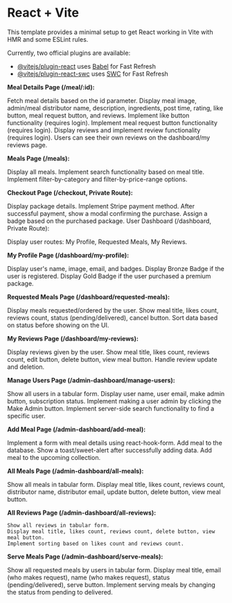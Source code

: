 # React + Vite

This template provides a minimal setup to get React working in Vite with HMR and some ESLint rules.

Currently, two official plugins are available:

- [@vitejs/plugin-react](https://github.com/vitejs/vite-plugin-react/blob/main/packages/plugin-react/README.md) uses [Babel](https://babeljs.io/) for Fast Refresh
- [@vitejs/plugin-react-swc](https://github.com/vitejs/vite-plugin-react-swc) uses [SWC](https://swc.rs/) for Fast Refresh











**Meal Details Page (/meal/:id):**

Fetch meal details based on the id parameter.
Display meal image, admin/meal distributor name, description, ingredients, post time, rating, like button, meal request button, and reviews.
Implement like button functionality (requires login).
Implement meal request button functionality (requires login).
Display reviews and implement review functionality (requires login).
Users can see their own reviews on the dashboard/my reviews page.


**Meals Page (/meals):**

Display all meals.
Implement search functionality based on meal title.
Implement filter-by-category and filter-by-price-range options.


**Checkout Page (/checkout, Private Route):**

Display package details.
Implement Stripe payment method.
After successful payment, show a modal confirming the purchase.
Assign a badge based on the purchased package.
User Dashboard (/dashboard, Private Route):

Display user routes: My Profile, Requested Meals, My Reviews.


**My Profile Page (/dashboard/my-profile):**

Display user's name, image, email, and badges.
Display Bronze Badge if the user is registered.
Display Gold Badge if the user purchased a premium package.


**Requested Meals Page (/dashboard/requested-meals):**

Display meals requested/ordered by the user.
Show meal title, likes count, reviews count, status (pending/delivered), cancel button.
Sort data based on status before showing on the UI.


**My Reviews Page (/dashboard/my-reviews):**

Display reviews given by the user.
Show meal title, likes count, reviews count, edit button, delete button, view meal button.
Handle review update and deletion.




**Manage Users Page (/admin-dashboard/manage-users):**

Show all users in a tabular form.
Display user name, user email, make admin button, subscription status.
Implement making a user admin by clicking the Make Admin button.
Implement server-side search functionality to find a specific user.


**Add Meal Page (/admin-dashboard/add-meal):**

Implement a form with meal details using react-hook-form.
Add meal to the database.
Show a toast/sweet-alert after successfully adding data.
Add meal to the upcoming collection.


**All Meals Page (/admin-dashboard/all-meals):**

Show all meals in tabular form.
Display meal title, likes count, reviews count, distributor name, distributor email, update button, delete button, view meal button.


**All Reviews Page (/admin-dashboard/all-reviews):**

    Show all reviews in tabular form.
    Display meal title, likes count, reviews count, delete button, view meal button.
    Implement sorting based on likes count and reviews count.


**Serve Meals Page (/admin-dashboard/serve-meals):**

Show all requested meals by users in tabular form.
Display meal title, email (who makes request), name (who makes request), status (pending/delivered), serve button.
Implement serving meals by changing the status from pending to delivered.